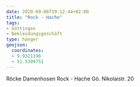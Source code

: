 ```yaml
---
date: 2020-09-06T19:12:44+02:00
title: "Rock - Hache"
tags:
- Göttingen
- Bekleidungsgeschäft
type: hanger
geojson:
  coordinates:
  - 9.9321196
  - 51.5309751
---
```

Röcke Damenhosen Rock - Hache Gö. Nikolaistr. 20
